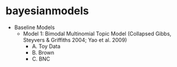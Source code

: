 # bayesianmodels

* Baseline Models
  * Model 1: Bimodal Multinomial Topic Model (Collapsed Gibbs, Steyvers & Griffiths 2004; Yao et al. 2009)
    * A. Toy Data
    * B. Brown
    * C. BNC
